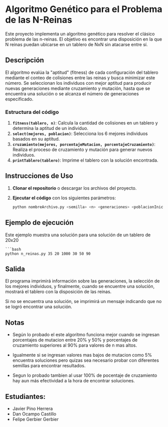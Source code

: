 # Algoritmo Genético para el Problema de las N-Reinas

Este proyecto implementa un algoritmo genético para resolver el clásico problema de las n-reinas. El objetivo es encontrar una disposición en la que N reinas puedan ubicarse en un tablero de NxN sin atacarse entre sí.

## Descripción

El algoritmo evalúa la "aptitud" (fitness) de cada configuración del tablero mediante el conteo de colisiones entre las reinas y busca minimizar este número. Se seleccionan los individuos con mejor aptitud para producir nuevas generaciones mediante cruzamiento y mutación, hasta que se encuentra una solución o se alcanza el número de generaciones especificado.

### Estructura del código

1. **`fitness(tablero, n)`**: Calcula la cantidad de colisiones en un tablero y determina la aptitud de un individuo.
2. **`select(mejores, poblacion)`**: Selecciona los 6 mejores individuos basados en su aptitud.
3. **`cruzamiento(mejores, porcentajeMutacion, porcentajeCruzamiento)`**: Realiza el proceso de cruzamiento y mutación para generar nuevos individuos.
4. **`printTablero(tablero)`**: Imprime el tablero con la solución encontrada.


## Instrucciones de Uso

1. **Clonar el repositorio** o descargar los archivos del proyecto.

2. **Ejecutar el código** con los siguientes parámetros:

   ```bash
   python nombreArchivo.py <semilla> <n> <generaciones> <poblacionInicial> <porcentajeMutacion> <porcentajeCruzamiento>

## Ejemplo de ejecución
Este ejemplo muestra una solución para una solución de un tablero de 20x20

    ```bash
    python n_reinas.py 35 20 1000 30 50 90

## Salida
El programa imprimirá información sobre las generaciones, la selección de los mejores individuos, y finalmente, cuando se encuentre una solución, mostrará el tablero con la disposición de las reinas.

Si no se encuentra una solución, se imprimirá un mensaje indicando que no se logró encontrar una solución.

## Notas

- Según lo probado el este algoritmo funciona mejor cuando se ingresan porcentajes de mutacion entre 20% y 50%  y porcentajes de cruzamiento superiores al 90% para valores de n mas altos.

- Igualmente si se ingresan valores mas bajos de mutacion como 5% encuentra soluciones pero quizas sea necesario probar con diferentes semillas para encontrar resultados. 

- Segun lo probado tambien al usar 100% de pocentaje de cruzamiento hay aun más efectividad a la hora de encontrar soluciones.


## Estudiantes: 

- Javier Pino Herrera
- Dan Ocampo Castillo
- Felipe Gerbier Gerbier